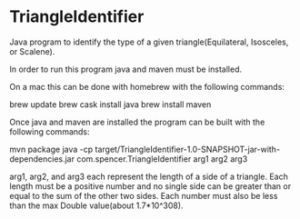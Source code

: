 # TriangleIdentifier
Java program to identify the type of a given triangle(Equilateral, Isosceles, or Scalene).

In order to run this program java and maven must be installed.

On a mac this can be done with homebrew with the following commands:

brew update
brew cask install java
brew install maven

Once java and maven are installed the program can be built with the following commands:

mvn package
java -cp target/TriangleIdentifier-1.0-SNAPSHOT-jar-with-dependencies.jar com.spencer.TriangleIdentifier arg1 arg2 arg3

arg1, arg2, and arg3 each represent the length of a side of a triangle. Each length must be a positive number and no single side can be greater than or equal to the sum of the other two sides. Each number must also be less than the max Double value(about 1.7*10^308).
